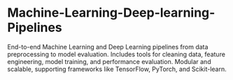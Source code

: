 # Machine-Learning-Deep-learning-Pipelines
End-to-end Machine Learning and Deep Learning pipelines from data preprocessing to model evaluation. Includes tools for cleaning data, feature engineering, model training, and performance evaluation. Modular and scalable, supporting frameworks like TensorFlow, PyTorch, and Scikit-learn.
